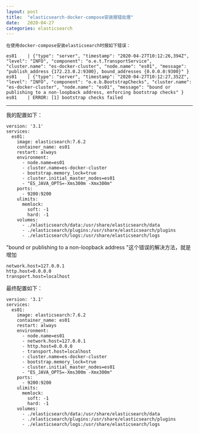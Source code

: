 ```yaml
---
layout: post
title:  "elasticsearch-docker-compose安装报错处理"
date:   2020-04-27
categories: elasticsearch
---
```


	在使用docker-compose安装elasticsearch时报如下错误：

	es01    | {"type": "server", "timestamp": "2020-04-27T10:12:26,394Z", "level": "INFO", "component": "o.e.t.TransportService", "cluster.name": "es-docker-cluster", "node.name": "es01", "message": "publish_address {172.23.0.2:9300}, bound_addresses {0.0.0.0:9300}" }
	es01    | {"type": "server", "timestamp": "2020-04-27T10:12:27,352Z", "level": "INFO", "component": "o.e.b.BootstrapChecks", "cluster.name": "es-docker-cluster", "node.name": "es01", "message": "bound or publishing to a non-loopback address, enforcing bootstrap checks" }
	es01    | ERROR: [1] bootstrap checks failed
	
<!--more-->


----------------

我的配置如下：
	
	version: '3.1'
	services:
	  es01:
	    image: elasticsearch:7.6.2
	    container_name: es01
	    restart: always
	    environment:
	      - node.name=es01
	      - cluster.name=es-docker-cluster
	      - bootstrap.memory_lock=true
	      - cluster.initial_master_nodes=es01
	      - "ES_JAVA_OPTS=-Xms300m -Xmx300m"
	    ports:
	      - 9200:9200
	    ulimits:
	      memlock:
	        soft: -1
	        hard: -1
	    volumes:
	      - ./elasticsearch/data:/usr/share/elasticsearch/data
	      - ./elasticsearch/plugins:/usr/share/elasticsearch/plugins
	      - ./elasticsearch/logs:/usr/share/elasticsearch/logs

"bound or publishing to a non-loopback address "这个错误的解决方法，就是增加

	network.host=127.0.0.1
	http.host=0.0.0.0
	transport.host=localhost

最终配置如下：


	version: '3.1'
	services:
	  es01:
	    image: elasticsearch:7.6.2
	    container_name: es01
	    restart: always
	    environment:
	      - node.name=es01
	      - network.host=127.0.0.1
	      - http.host=0.0.0.0
	      - transport.host=localhost
	      - cluster.name=es-docker-cluster
	      - bootstrap.memory_lock=true
	      - cluster.initial_master_nodes=es01
	      - "ES_JAVA_OPTS=-Xms300m -Xmx300m"
	    ports:
	      - 9200:9200
	    ulimits:
	      memlock:
	        soft: -1
	        hard: -1
	    volumes:
	      - ./elasticsearch/data:/usr/share/elasticsearch/data
	      - ./elasticsearch/plugins:/usr/share/elasticsearch/plugins
	      - ./elasticsearch/logs:/usr/share/elasticsearch/logs